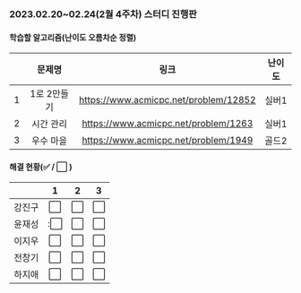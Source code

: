 ### 2023.02.20~02.24(2월 4주차) 스터디 진행판

#### 학습할 알고리즘(난이도 오름차순 정렬)

|      |      문제명      |                             링크                             | 난이도 |
| :--: | :--------------: | :----------------------------------------------------------: | :----: |
|  1   | 1로 2만들기 | https://www.acmicpc.net/problem/12852 |  실버1  |
|  2   | 시간 관리 | https://www.acmicpc.net/problem/1263 |  실버1  |
|  3   |우수 마을| https://www.acmicpc.net/problem/1949 |  골드2  |

#### 해결 현황(:white_check_mark: / :white_large_square:  )

|        |          1           |          2           |          3           |
| :----: | :------------------: | :------------------: | :------------------: |
| 강진구 | :white_large_square: | :white_large_square: | :white_large_square: |
| 윤재성 | ::white_large_square: | :white_large_square: | :white_large_square: |
| 이지우  | :white_large_square: |  :white_large_square:  | :white_large_square: |
| 전창기 |  :white_large_square:  | :white_large_square: | :white_large_square: |
| 하지애 | :white_large_square: | :white_large_square: | :white_large_square: |
